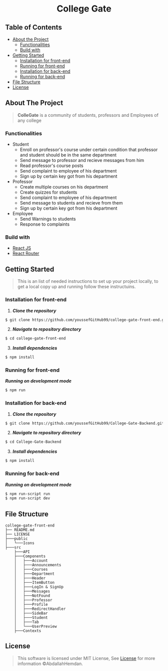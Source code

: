 
<h1 align="center"> College Gate </h1>

## Table of Contents

- [About the Project](#about-the-project)
  - [Functionalities](#functionalities)
  - [Build with](#build-with)
- [Getting Started](#getting-started)
  - [Installation for front-end](#installation-for-front-end)
  - [Running for front-end](#running-for-front-end)
  - [Installation for back-end](#installation-for-back-end)
  - [Running for back-end](#running-for-back-end)
- [File Structure](#file-structure)
- [License](#license)


## About The Project
> **ColleGate** is a community of students, professors and Employees of any college

### Functionalities
- Student
  - Enroll on professor's course under certain condition that professor and student should be in the same department
  - Send message to professor and recieve messages from him
  - Read professor's course posts
  - Send complaint to employee of his department
  - Sign up by certain key got from his department
- Professor
  - Create multiple courses on his department
  - Create quizzes for students
  - Send complaint to employee of his department
  - Send message to students and recieve from them
  - Sign up by certain key got from his department
- Employee
  - Send Warnings to students
  - Response to complaints 

### Build with
- [React JS](https://reactjs.org/)
- [React Router](https://reacttraining.com/react-router/web/guides/quick-start)

## Getting Started
> This is an list of needed instructions to set up your project locally, to get a local copy up and running follow these instructuins.

### Installation for front-end

1. **_Clone the repository_**

```sh
$ git clone https://github.com/youssefGitHub99/college-gate-front-end.git
```
2. **_Navigate to repository directory_**
```sh
$ cd college-gate-front-end
```

3. **_Install dependencies_**

```sh
$ npm install
```

### Running for front-end

**_Running on development mode_**
```sh
$ npm run 
```
### Installation for back-end

1. **_Clone the repository_**

```sh
$ git clone https://github.com/youssefGitHub99/College-Gate-Backend.git
```
2. **_Navigate to repository directory_**
```sh
$ cd College-Gate-Backend
```

3. **_Install dependencies_**

```sh
$ npm install
```

### Running for back-end

**_Running on development mode_**
```sh
$ npm run-script run
$ npm run-script dev
```
## File Structure
                                    
    college-gate-front-end
    ├── README.md
    ├── LICENSE
    ├───public
    │   └───Icons
    ├───src
        ├───API
        ├───Components
        │   ├───Account
        │   ├───Announcements
        │   ├───Courses
        │   ├───Department
        │   ├───Header
        │   ├───ItemButton
        │   ├───LogIn & SignUp
        │   ├───Messages
        │   ├───NotFound
        │   ├───Professor
        │   ├───Profile
        │   ├───RedirectHandler
        │   ├───SideBar
        │   ├───Student
        │   ├───Tab
        │   └───UserPreview
        ├───Contexts
 
## License

> This software is licensed under MIT License, See [License](https://github.com/AbdallahHemdan/oudFrontend/blob/master/LICENSE) for more information ©AbdallahHemdan.
